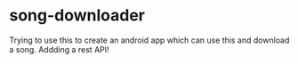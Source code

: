 # song-downloader

Trying to use this to create an android app which can use this and download a song.
Addding a rest API!
